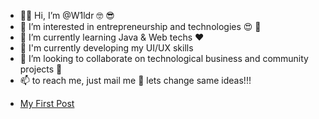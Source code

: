 - 👋🏿 Hi, I’m @W1ldr 🤓 😎
- 👀 I’m interested in entrepreneurship and technologies 😍 🥰
- 🌱 I’m currently learning Java & Web techs ❤️
- 🎈 I'm currently developing my UI/UX skills 
- 💞️ I’m looking to collaborate on technological business and community projects 🤠
- 📫 to reach me, just mail me 👋 lets change same ideas!!! 

<!-- BLOG-POST-LIST:START -->
- [My First Post](https://w1ldr.github.io/posts/my-first-post/)
<!-- BLOG-POST-LIST:END -->


<!---
W1ldr/W1ldr is a ✨ special ✨ repository because its `README.md` (this file) appears on your GitHub profile.
You can click the Preview link to take a look at your changes.
--->
